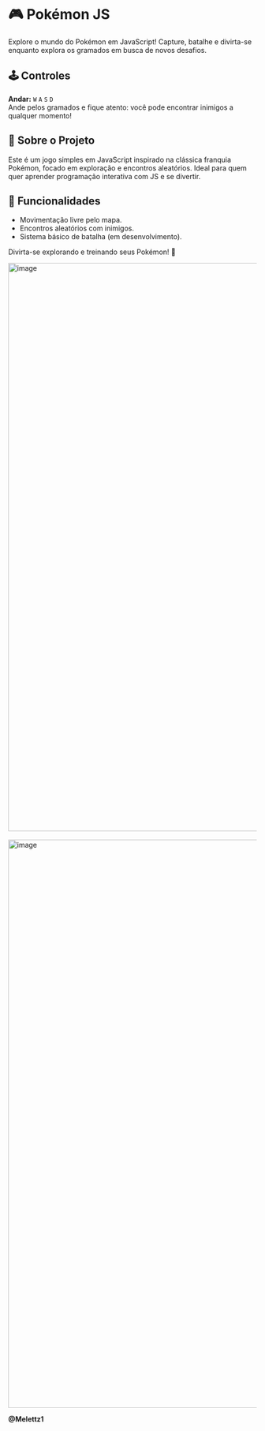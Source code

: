 # 🎮 Pokémon JS

Explore o mundo do Pokémon em JavaScript! Capture, batalhe e divirta-se enquanto explora os gramados em busca de novos desafios.  

## 🕹️ Controles
**Andar:** `W` `A` `S` `D`  
Ande pelos gramados e fique atento: você pode encontrar inimigos a qualquer momento!  

## 🔹 Sobre o Projeto
Este é um jogo simples em JavaScript inspirado na clássica franquia Pokémon, focado em exploração e encontros aleatórios. Ideal para quem quer aprender programação interativa com JS e se divertir.  

## 🚀 Funcionalidades
- Movimentação livre pelo mapa.
- Encontros aleatórios com inimigos.
- Sistema básico de batalha (em desenvolvimento).  

Divirta-se explorando e treinando seus Pokémon! 🐾


<img width="2060" height="1152" alt="image" src="https://github.com/user-attachments/assets/b0115a72-a389-4876-ab09-17e79cabe962" /> <br> <br>
<img width="2060" height="1152" alt="image" src="https://github.com/user-attachments/assets/47c6d61f-1ee8-4bfb-a0ea-a94a9d31c1b1" />

**@Melettz1**
